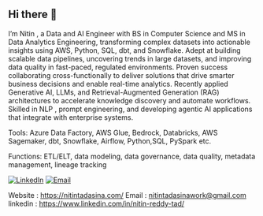 ## Hi there 👋

I’m Nitin , a Data and AI Engineer with BS in Computer Science and MS in Data Analytics Engineering, transforming complex datasets into actionable insights using AWS, Python, SQL, dbt, and Snowflake. Adept at building scalable data pipelines, uncovering trends in large datasets, and improving data quality in fast-paced, regulated environments. Proven success collaborating cross-functionally to deliver solutions that drive smarter business decisions and enable real-time analytics. Recently applied Generative AI, LLMs, and Retrieval-Augmented Generation (RAG) architectures to accelerate knowledge discovery and automate workflows. Skilled in NLP , prompt engineering, and developing agentic AI applications that integrate with enterprise systems. 

Tools: Azure Data Factory, AWS Glue, Bedrock, Databricks, AWS Sagemaker, dbt, Snowflake, Airflow, Python,SQL, PySpark etc.

Functions: ETL/ELT, data modeling, data governance, data quality, metadata management, lineage tracking

[![LinkedIn](https://img.shields.io/badge/LinkedIn-0077B5?style=for-the-badge&logo=linkedin&logoColor=white)](https://www.linkedin.com/in/nitin-reddy-tad/)
[![Email](https://img.shields.io/badge/Email-D14836?style=for-the-badge&logo=gmail&logoColor=white)](mailto:nitintadasinawork@gmail.com)

Website : https://nitintadasina.com/
Email : nitintadasinawork@gmail.com
linkedin : https://www.linkedin.com/in/nitin-reddy-tad/
